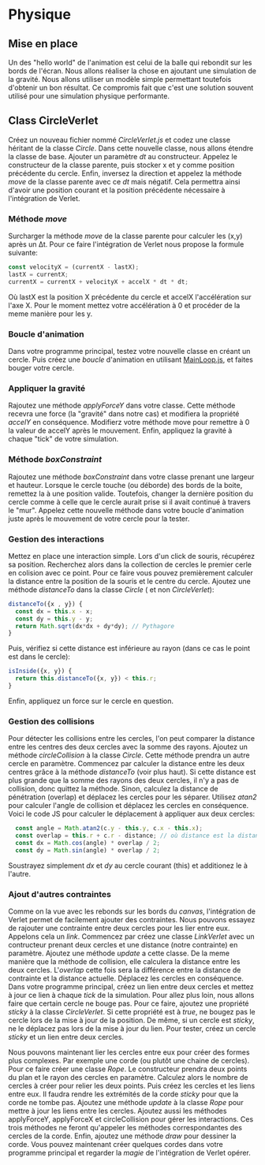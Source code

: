 # Physique

## Mise en place

Un des "hello world" de l'animation est celui de la balle qui rebondit sur les bords de l'écran.
Nous allons réaliser la chose en ajoutant une simulation de la gravité.
Nous allons utiliser un modèle simple permettant toutefois d'obtenir un bon résultat.
Ce compromis fait que c'est une solution souvent utilisé pour une simulation physique performante.

## Class CircleVerlet
Créez un nouveau fichier nommé *CircleVerlet.js* et codez une classe héritant de la classe *Circle*.
Dans cette nouvelle classe, nous allons étendre la classe de base. Ajouter un paramètre *dt* au constructeur.
Appelez le constructeur de la classe parente, puis stocker x et y comme position précédente du cercle.
Enfin, inversez la direction et appelez la méthode *move* de la classe parente avec ce *dt* mais négatif.
Cela permettra ainsi d'avoir une position courant et la position précédente nécessaire à l'intégration de Verlet.

### Méthode *move*
Surcharger la méthode *move* de la classe parente pour calculer les (x,y) après un Δt.
Pour ce faire l'intégration de Verlet nous propose la formule suivante:
```js
const velocityX = (currentX - lastX);
lastX = currentX;
currentX = currentX + velocityX + accelX * dt * dt;
```
Où lastX est la position X précédente du cercle et accelX l'accélération sur l'axe X.
Pour le moment mettez votre accélération à 0 et procéder de la meme manière pour les y.

### Boucle d'animation
Dans votre programme principal, testez votre nouvelle classe en créant un cercle.
Puis créez une *boucle* d'animation en utilisant [MainLoop.js](https://github.com/Chabloz/devmobil51/blob/main/src/utils/mainloop.js), et faites bouger votre cercle.

### Appliquer la gravité
Rajoutez une méthode *applyForceY* dans votre classe. Cette méthode recevra une force (la "gravité" dans notre cas) et modifiera la propriété *accelY* en conséquence.
Modifierz votre méthode move pour remettre à 0 la valeur de accelY après le mouvement.
Enfin, appliquez la gravité à chaque "tick" de votre simulation.

### Méthode *boxConstraint*
Rajoutez une méthode *boxConstraint* dans votre classe prenant une largeur et hauteur.
Lorsque le cercle touche (ou déborde) des bords de la boite, remettez la à une position valide.
Toutefois, changer la dernière position du cercle comme à celle que le cercle aurait prise si il avait continué à travers le "mur".
Appelez cette nouvelle méthode dans votre boucle d'animation juste après le mouvement de votre cercle pour la tester.

### Gestion des interactions
Mettez en place une interaction simple. Lors d'un click de souris, récupérez sa position.
Recherchez alors dans la collection de cercles le premier cerle en colision avec ce point.
Pour ce faire vous pouvez premièrement calculer la distance entre la position de la souris et le centre du cercle.
Ajoutez une méthode *distanceTo* dans la classe *Circle* ( et non *CircleVerlet*):

```js
distanceTo({x , y}) {
  const dx = this.x - x;
  const dy = this.y - y;
  return Math.sqrt(dx*dx + dy*dy); // Pythagore
}
```

Puis, vérifiez si cette distance est inférieure au rayon (dans ce cas le point est dans le cercle):

```js
isInside({x, y}) {
  return this.distanceTo({x, y}) < this.r;
}
```

Enfin, appliquez un force sur le cercle en question.

### Gestion des collisions
Pour détecter les collisions entre les cercles, l'on peut comparer la distance entre les centres des deux cercles avec la somme des rayons.
Ajoutez un méthode *circleCollision* à la classe *Circle*. Cette méthode prendra un autre cercle en paramètre.
Commencez par calculer la distance entre les deux centres grâce à la méthode *distanceTo* (voir plus haut).
Si cette distance est plus grande que la somme des rayons des deux cercles, il n'y a pas de collision, donc quittez la méthode.
Sinon, calculez la distance de pénétration (overlap) et déplacez les cercles pour les séparer.
Utilisez *atan2* pour calculer l'angle de collision et déplacez les cercles en conséquence.
Voici le code JS pour calculer le déplacement à appliquer aux deux cercles:

```js
  const angle = Math.atan2(c.y - this.y, c.x - this.x);
  const overlap = this.r + c.r - distance; // où distance est la distance entre les deux centres
  const dx = Math.cos(angle) * overlap / 2;
  const dy = Math.sin(angle) * overlap / 2;
```

Soustrayez simplement *dx* et *dy* au cercle courant (this) et additionez le à l'autre.

### Ajout d'autres contraintes
Comme on la vue avec les rebonds sur les bords du *canvas*, l'intégration de Verlet permet de facilement ajouter des contraintes.
Nous pouvons essayez de rajouter une contrainte entre deux cercles pour les lier entre eux.
Appelons cela un *link*. Commencez par créez une classe *LinkVerlet* avec un contructeur prenant deux cercles et une distance (notre contrainte) en paramètre.
Ajoutez une méthode *update* a cette classe. De la meme manière que la méthode de collision, elle calculera la distance entre les deux cercles.
L'*overlap* cette fois sera la différence entre la distance de contrainte et la distance actuelle.
Déplacez les cercles en conséquence. Dans votre programme principal, créez un lien entre deux cercles et mettez à jour ce lien à chaque *tick* de la simulation.
Pour allez plus loin, nous allons faire que certain cercle ne bouge pas. Pour ce faire, ajoutez une propriété *sticky* à la classe *CircleVerlet*.
Si cette propriété est à *true*, ne bougez pas le cercle lors de la mise à jour de la position.
De même, si un cercle est *sticky*, ne le déplacez pas lors de la mise à jour du lien.
Pour tester, créez un cercle *sticky* et un lien entre deux cercles.

Nous pouvons maintenant lier les cercles entre eux pour créer des formes plus complexes.
Par exemple une corde (ou plutôt une chaine de cercles). Pour ce faire créer une classe *Rope*.
Le constructeur prendra deux points du plan et le rayon des cercles en paramètre.
Calculez alors le nombre de cercles à créer pour relier les deux points.
Puis créez les cercles et les liens entre eux. Il faudra rendre les extrémités de la corde *sticky* pour que la corde ne tombe pas.
Ajoutez une méthode *update* à la classe *Rope* pour mettre à jour les liens entre les cercles.
Ajoutez aussi les méthodes applyForceY, applyForceX et circleCollision pour gérer les interactions.
Ces trois méthodes ne feront qu'appeler les méthodes correspondantes des cercles de la corde.
Enfin, ajoutez une méthode *draw* pour dessiner la corde.
Vous pouvez maintenant créer quelques cordes dans votre programme principal et regarder la *magie* de l'intégration de Verlet opérer.
